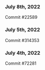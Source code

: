 ### July 8th, 2022

Commit #22589

### July 5th, 2022

Commit #314353


### July 4th, 2022

Commit #72281
